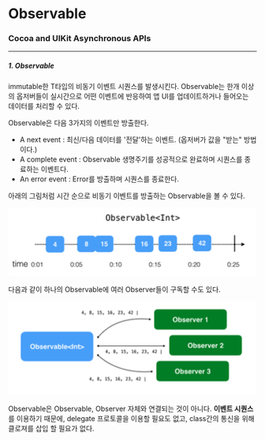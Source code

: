 Observable
=======
### Cocoa and UIKit Asynchronous APIs

--------------

#####  1. Observable<T>

immutable한 T타입의 비동기 이벤트 시퀀스를 발생시킨다. 
Observable<T>는 한개 이상의 옵저버들이 실시간으로 어떤 이벤트에 반응하여 앱 UI를 업데이트하거나 들어오는 데이터를 처리할 수 있다. 

Observable은 다음 3가지의 이벤트만 방출한다.

- A next event : 최신/다음 데이터를 '전달'하는 이벤트. (옵저버가 값을 "받는" 방법이다.)
- A complete event : Observable 생명주기를 성공적으로 완료하며 시퀀스를 종료하는 이벤트다.
- An error event : Error를 방출하며 시퀀스를 종료한다.

아래의 그림처럼 시간 순으로 비동기 이벤트를 방출하는 Observable을 볼 수 있다. 

![ObservableSequence](./images/2w/ObservableSequence.png)

다음과 같이 하나의 Observable에 여러 Observer들이 구독할 수도 있다.

![ObservableSequence](./images/2w/MultipleObservers.png)

Observable은 Observable, Observer 자체와 연결되는 것이 아니다. **이벤트 시퀀스**를 이용하기 때문에, delegate 프로토콜을 이용할 필요도 없고, class간의 통신을 위해 클로져를 삽입 할 필요가 없다. 